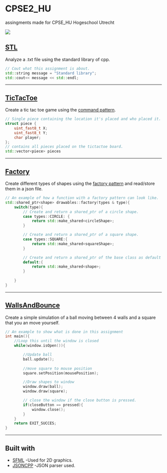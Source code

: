 # CPSE2_HU
assingments made for CPSE_HU Hogeschool Utrecht

![](https://upload.wikimedia.org/wikipedia/commons/1/18/ISO_C%2B%2B_Logo.svg)


## [STL](https://github.com/WilcoMatthijssen/CPSE2_HU/tree/master/assignment-STL)
Analyze a .txt file using the standard library of cpp.
```cpp
// Cout what this assignment is about.
std::string message = "Standard library";
std::cout<< message << std::endl;
``` 
* * * *


## [TicTacToe](https://github.com/WilcoMatthijssen/CPSE2_HU/tree/master/assignment-TicTacToe)
Create a tic tac toe game using the [command pattern](https://en.wikipedia.org/wiki/Command_pattern).
```cpp
// Single piece containing the location it's placed and who placed it.
struct piece {
	uint_fast8_t X;
	uint_fast8_t Y;
	char player;
};
// contains all pieces placed on the tictactoe board.
std::vector<piece> pieces
```
* * * *

## [Factory](https://github.com/WilcoMatthijssen/CPSE2_HU/tree/master/assignment-factory)
Create different types of shapes using the [factory pattern](https://en.wikipedia.org/wiki/Factory_method_pattern) and read/store them in a json file.
```cpp
// An example of how a function with a factory pattern can look like.
std::shared_ptr<shape> drawables::factory(types & type){
    switch(type){
        // Create and return a shared_ptr of a circle shape.
        case types::CIRCLE: {
            return std::make_shared<circleShape>;
        }

        // Create and return a shared_ptr of a square shape.
        case types::SQUARE:{
            return std::make_shared<squareShape>;
        }

        // Create and return a shared_ptr of the base class as default
        default:{
            return std::make_shared<shape>;
        }
            
    }
}
```
* * * *

## [WallsAndBounce](https://github.com/WilcoMatthijssen/CPSE2_HU/tree/master/assignment-wallsAndBounce)
Create a simple simulation of a ball moving between 4 walls and a square that you an move yourself.
```cpp
// An example to show what is done in this assignment
int main(){
    //Loop this until the window is closed
    while(window.isOpen()){

        //Update ball 
        ball.update();
        
        //move square to mouse position
        square.setPosition(mousePosition);

        //Draw shapes to window
        window.draw(ball);
        window.draw(square);

        // close the window if the close button is pressed.
        if(closeButton == pressed){
            window.close();
        }
    }
    return EXIT_SUCCES;
}

```
* * * *





## Built with
* [SFML](https://github.com/SFML/SFML) -Used for 2D graphics.
* [JSONCPP](https://github.com/open-source-parsers/jsoncpp) -JSON parser used.
